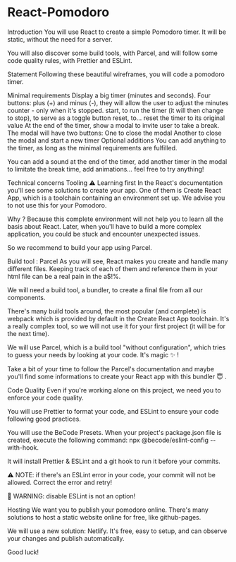 # React-Pomodoro

Introduction
You will use React to create a simple Pomodoro timer.
It will be static, without the need for a server.

You will also discover some build tools, with Parcel, and will follow some code quality rules, with Prettier and ESLint.

Statement
Following these beautiful wireframes, you will code a pomodoro timer.

Minimal requirements
Display a big timer (minutes and seconds).
Four buttons:
plus (+) and minus (-), they will allow the user to adjust the minutes counter - only when it's stopped.
start, to run the timer (it will then change to stop), to serve as a toggle button
reset, to… reset the timer to its original value
At the end of the timer, show a modal to invite user to take a break. The modal will have two buttons:
One to close the modal
Another to close the modal and start a new timer
Optional additions
You can add anything to the timer, as long as the minimal requirements are fulfilled.

You can add a sound at the end of the timer, add another timer in the modal to limitate the break time, add animations… feel free to try anything!

Technical concerns
Tooling
⚠️ Learning first
In the React's documentation you'll see some solutions to create your app. One of them is Create React App, which is a toolchain containing an environment set up. We advise you to not use this for your Pomodoro.

Why ? Because this complete environment will not help you to learn all the basis about React. Later, when you'll have to build a more complex application, you could be stuck and encounter unexpected issues.

So we recommend to build your app using Parcel.

Build tool : Parcel
As you will see, React makes you create and handle many different files.
Keeping track of each of them and reference them in your html file can be a real pain in the a$!%.

We will need a build tool, a bundler, to create a final file from all our components.

There's many build tools around, the most popular (and complete) is webpack which is provided by default in the Create React App toolchain.
It's a really complex tool, so we will not use it for your first project (it will be for the next time).

We will use Parcel, which is a build tool "without configuration", which tries to guess your needs by looking at your code. It's magic ✨ !

Take a bit of your time to follow the Parcel's documentation and maybe you'll find some informations to create your React app with this bundler 😇 .

Code Quality
Even if you're working alone on this project, we need you to enforce your code quality.

You will use Prettier to format your code, and ESLint to ensure your code following good practices.

You will use the BeCode Presets. When your project's package.json file is created, execute the following command: npx @becode/eslint-config --with-hook.

It will install Prettier & ESLint and a git hook to run it before your commits.

⚠️ NOTE: if there's an ESLint error in your code, your commit will not be allowed. Correct the error and retry!

🧨 WARNING: disable ESLint is not an option!

Hosting
We want you to publish your pomodoro online. There's many solutions to host a static website online for free, like github-pages.

We will use a new solution: Netlify.
It's free, easy to setup, and can observe your changes and publish automatically.

Good luck!
